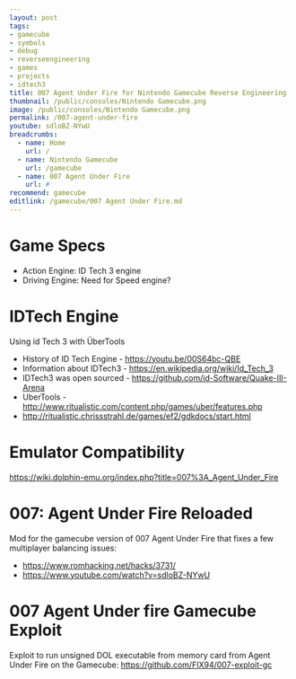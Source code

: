 ```yaml
---
layout: post
tags: 
- gamecube
- symbols
- debug
- reverseengineering
- games
- projects
- idtech3
title: 007 Agent Under Fire for Nintendo Gamecube Reverse Engineering
thumbnail: /public/consoles/Nintendo Gamecube.png
image: /public/consoles/Nintendo Gamecube.png
permalink: /007-agent-under-fire
youtube: sdloBZ-NYwU
breadcrumbs:
  - name: Home
    url: /
  - name: Nintendo Gamecube 
    url: /gamecube
  - name: 007 Agent Under Fire
    url: #
recommend: gamecube
editlink: /gamecube/007 Agent Under Fire.md
---
```


# Game Specs
 - Action Engine: ID Tech 3 engine
 - Driving Engine: Need for Speed engine?

# IDTech Engine
Using id Tech 3 with ÜberTools

* History of ID Tech Engine - https://youtu.be/00S64bc-QBE
* Information about IDTech3 - https://en.wikipedia.org/wiki/Id_Tech_3
* IDTech3 was open sourced - https://github.com/id-Software/Quake-III-Arena
* UberTools - http://www.ritualistic.com/content.php/games/uber/features.php
* http://ritualistic.chrissstrahl.de/games/ef2/gdkdocs/start.html

# Emulator Compatibility
https://wiki.dolphin-emu.org/index.php?title=007%3A_Agent_Under_Fire

# 007: Agent Under Fire Reloaded
Mod for the gamecube version of 007 Agent Under Fire that fixes a few multiplayer balancing issues:
* https://www.romhacking.net/hacks/3731/
* https://www.youtube.com/watch?v=sdloBZ-NYwU

# 007 Agent Under fire Gamecube Exploit
Exploit to run unsigned DOL executable from memory card from Agent Under Fire on the Gamecube: https://github.com/FIX94/007-exploit-gc  
